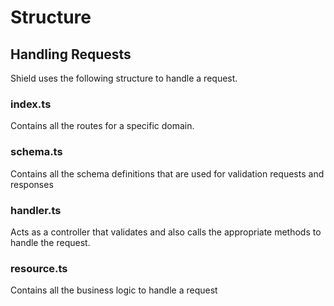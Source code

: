 # Structure

## Handling Requests

Shield uses the following structure to handle a request.

### index.ts

Contains all the routes for a specific domain.

### schema.ts

Contains all the schema definitions that are used for validation requests and responses

### handler.ts

Acts as a controller that validates and also calls the appropriate methods to handle the request.

### resource.ts

Contains all the business logic to handle a request
